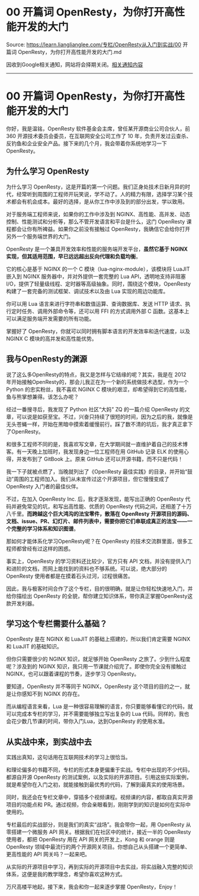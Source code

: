 # 00 开篇词 OpenResty，为你打开高性能开发的大门 

Source: https://learn.lianglianglee.com/专栏/OpenResty从入门到实战/00 开篇词 OpenResty，为你打开高性能开发的大门.md

因收到Google相关通知，网站将会择期关闭。[相关通知内容](https://lumendatabase.org/notices/44265620)

---

# 00 开篇词 OpenResty，为你打开高性能开发的大门

你好，我是温铭，OpenResty 软件基金会主席，曾任某开源商业公司合伙人，前 360 开源技术委员会委员，在互联网安全公司工作了 10 年，负责开发过云查杀、反钓鱼和企业安全产品。接下来的几个月，我会带着你系统地学习一下 OpenResty。

## 为什么学习 OpenResty

为什么学习 OpenResty，这是开篇的第一个问题。我们正身处技术日新月异的时代，经常听到周围的工程师开玩笑说，学不动了。人的精力有限，选择学习某个技术都会有机会成本。最好的选择，是从你工作中涉及到的部分出发，学以致用。

对于服务端工程师来说，如果你的工作中涉及到 NGINX、高性能、高并发、动态控制、性能测试和分析等，那么不管开发语言和平台是什么，这门 OpenResty 课程都会让你有所裨益。如果你之前没有接触过 OpenResty，我确信它会给你打开另外一个服务端世界的大门。

OpenResty 是一个兼具开发效率和性能的服务端开发平台，**虽然它基于 NGINX 实现，但其适用范围，早已远远超出反向代理和负载均衡**。

它的核心是基于 NGINX 的一个 C 模块（lua-nginx-module），该模块将 LuaJIT 嵌入到 NGINX 服务器中，并对外提供一套完整的 Lua API，透明地支持非阻塞 I/O，提供了轻量级线程、定时器等高级抽象。同时，围绕这个模块，OpenResty 构建了一套完备的测试框架、调试技术以及由 Lua 实现的周边功能库。

你可以用 Lua 语言来进行字符串和数值运算、查询数据库、发送 HTTP 请求、执行定时任务、调用外部命令等，还可以用 FFI 的方式调用外部 C 函数。这基本上可以满足服务端开发需要的所有功能。

掌握好了 OpenResty，你就可以同时拥有脚本语言的开发效率和迭代速度，以及 NGINX C 模块的高并发和高性能优势。

## 我与OpenResty的渊源

说了这么多OpenResty的特点，我又是怎样与它结缘的呢？其实，我是在 2012 年开始接触OpenResty的，那会儿我正在为一个新的系统做技术选型，作为一个 Python 的忠实粉丝，我不喜欢 NGINX C 模块的艰涩，却希望得到它的高性能，鱼与熊掌想兼得。该怎么办呢？

经过一番搜寻后，我发现了 Python 社区“大妈” ZQ 的一篇介绍 OpenResty 的文章，可以说是如获至宝。不过，兴奋只持续了很短的时间，因为之后的我，就像是无头苍蝇一样，开始在黑暗中摸索着缓慢前行。踩了数不清的坑后，我才真正拿下了OpenResty。

和很多工程师不同的是，我喜欢写文章，在大学期间就一直维护着自己的技术博客。有一天晚上加班时，我发现身边一位工程师在用 GitHub 记录 ELK 的使用心得，并发布到了 GitBook 上。原来 GitHub 还可以开源书籍，而不只是代码！

我一下子就被点燃了，当晚就列出了《OpenResty 最佳实践》的目录，并开始“鼓动”周围的工程师加入。我们从未宣传过这个开源项目，但它慢慢变成了 OpenResty 入门者的最佳伙伴。

不过，在加入 OpenResty Inc. 后，我才逐渐发现，能写出正确的 OpenResty 代码并避免常见的坑，和写出高性能、优质的 OpenResty 代码之间，还相差了十万八千里。**而跨越这个巨大鸿沟的法宝零件，散落在 OpenResty 开源项目的源码、文档、issue、PR、幻灯片、邮件列表中，需要你把它们串联成真正的法宝——一个完整的学习体系和知识图谱**。

那如何才能体系化学习OpenResty呢？在 OpenResty 的技术交流群里面，很多工程师都曾经有过这样的困惑。

事实上，OpenResty 的学习资料还比较少，官方只有 API 文档，并没有提供入门和进阶的文档，而网上能找到的资料也不够系统。可以说，绝大部分的 OpenResty 使用者都是在摸着石头过河，过程很痛苦。

因此，我与极客时间合作了这个专栏，目的很明确，就是让你轻松快速地入门，并给你描绘出 OpenResty 的全貌，帮你建立知识体系，带你真正掌握OpenResty这款开发利器。

## 学习这个专栏需要什么基础？

OpenResty 是在 NGINX 和 LuaJIT 的基础上搭建的，所以我们肯定需要 NGINX 和 LuaJIT 的基础知识。

但你只需要很少的 NGINX 知识，就足够开始 OpenResty 之旅了。少到什么程度呢？涉及到的 NGINX 知识，我只用一节课就介绍完了。即使你完全没有接触过 NGINX，也可以跟着课程的节奏，逐步学习 OpenResty。

要知道，OpenResty 并不等同于 NGINX，OpenResty 这个项目的目的之一，就是让你感知不到 NGINX 的存在。

而从编程语言来看，Lua 是一种很容易理解的语言，你只要能够看懂它的代码，就可以完成本专栏的学习，并不需要能够独立写出复杂的 Lua 代码。同样的，我也会花少数几节课的时间，带你入门Lua，达到OpenResty 的使用水准。

## 从实战中来，到实战中去

实践出真知，这句话用在互联网技术的学习上很恰当。

和理论偏多的书籍不同，专栏的形式本身更偏重于实战。专栏中出现的不少代码，都源自开源 OpenResty 的测试案例，以及实际的开源项目。引用这些实际案例，就是希望你在入门之初，就能接触到最优秀的代码，了解到最真实的使用场景。

同时，我还会在专栏文章中，穿插多个视频课程。视频课的内容，都取自真实开源项目的功能点和 PR。通过视频，你会亲眼看到，刚刚学到的知识是如何在实际中使用的。

专栏最后的实战部分，则是我们的真实“战场”。我会带你一起，用 OpenResty 从零搭建一个微服务 API 网关。根据我们在社区中的统计，接近一半的 OpenResty 使用者，都把 OpenResty 用在 API 网关的开发上，Kong 和 orange 则是 OpenResty 领域中最流行的两个开源网关项目。你想自己从头搭建一个更简单、更高性能的 API 网关吗？一起来吧。

从实际的开源项目中学习，再到实际的开源项目中去实战，将实战融入完整的知识体系，这便是我的教学理念，希望你喜欢这种方式。

万尺高楼平地起，接下来，我会和你一起来逐步掌握 OpenResty，Enjoy！